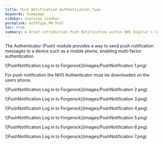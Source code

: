 ```yaml
---
title: Push Notification Authentication Type
keywords: homepage
sidebar: overview_sidebar
permalink: AuthType_PN.html
toc: true
summary: A brief introduction Push Notification within NHS Digital's Care Access Service.
---
```


The Authenticator (Push) module provides a way to send push notification messages to a device such as a mobile phone, enabling multi-factor authentication


![PushNotification Log in to Forgerock](images/PushNotification 1.png)

For push notification the NHS Authenticator must be downloaded on the users phone.

![PushNotification Log in to Forgerock](images/PushNotification 2.png)

![PushNotification Log in to Forgerock](images/PushNotification 3.png)

![PushNotification Log in to Forgerock](images/PushNotification 4.png)

![PushNotification Log in to Forgerock](images/PushNotification 5.png)

![PushNotification Log in to Forgerock](images/PushNotification 6.png)

![PushNotification Log in to Forgerock](images/PushNotification 7.png)


